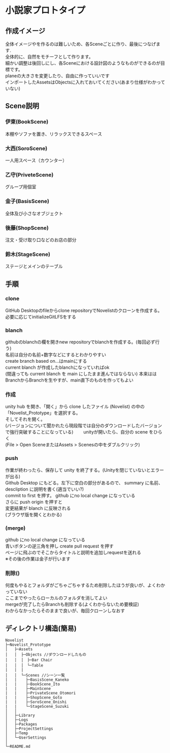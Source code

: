 # 小説家プロトタイプ

## 作成イメージ
全体イメージやを作るのは難しいため、各Sceneごとに作り、最後につなげます.  
全体的に、自然をモチーフとして作ります。  
細かい調整は後回しにし、各Sceneにおける設計図のようなものができるのが目標です。  
planeの大きさを変更したり、自由に作っていいです  
インポートしたAssetsはObjectsに入れておいてください(あまり仕様がわかっていない)

## Scene説明
### 伊東(BookScene)
本棚やソファを置き、リラックスできるスペース
### 大西(SoroScene)
一人用スペース（カウンター）
### 乙守(PriveteScene)
グループ用個室
### 金子(BasisScene)
全体及び小さなオブジェクト
### 後藤(ShopScene)
注文・受け取り口などのお店の部分
### 鈴木(StageScene)　
ステージとメインのテーブル

## 手順

### clone
GitHub Desktopのfileからclone repositoryでNovelistのクローンを作成する。  
必要に応じてinitializeGitLFSをする

### blanch
githubのblanchの欄を開きnew repositoryでblanchを作成する。(毎回必ず行う)  
名前は自分の名前+数字などにするとわかりやすい  
create branch based on...はmainにする  
current blanch が作成したblanchになっていればok  
(間違っても current blanch を main にしたまま進んではならない)
本来ははBranchからBranchを生やすが、main直下のものを作ってもよい  

### 作成
unity hub を開き、「開く」から clone したファイル (Novelist) の中の  
「Novelist_Prototype」を選択する。  
そしてそれを開く。  
(バージョンについて聞かれたら現段階では自分のダウンロードしたバージョンで強行突破することになっている)　　
unityが開いたら、自分の scene をひらく  
(File > Open SceneまたはAssets > Scenesの中をダブルクリック)

### push
作業が終わったら、保存して unity を終了する。(Unityを閉じていないとエラーが出る)  
Github Desktop にもどる。左下に空白の部分があるので、
summary に名前、 descliption に説明を書く(適当でいい?)  
commit to first を押す。
github にno local change になっている  
さらに push origin を押すと  
変更結果が blanch に反映される  
(ブラウザ版を開くとわかる)

### (merge)
github にno local change になっている  
青いボタンの逆三角を押し create pull request を押す  
ページに飛ぶのでそこからタイトルと説明を追加しrequestを送れる  
※その後の作業は金子が行います

### 削除()
何度もやるとフォルダがごちゃごちゃするため削除したほうが良いが、よくわかっていない  
ここまでやったらローカルのフォルダを消してよい  
mergeが完了したらBranchも削除する(よくわからないため要検証)  
わからなかったらそのままで良いが、毎回クローンしなおす  

## ディレクトリ構造(簡易)
```
Novelist
├─Novelist_Prototype
│   ├─Assets
│   │  ├─Objects //ダウンロードしたもの
│   │  │　├─Bar Chair
│   │  │　└─Table
|   |  | 
│   │  └─Scenes //シーン一覧
|   |    ├─BasisScene_Kaneko
|   |    ├─BookScene_Ito
|   |    ├─MainScene
|   |    ├─PrivateScene_Otomori
|   |    ├─ShopScene_Goto
|   |    ├─SoroScene_Onishi
|   |    └─StageScene_Suzuki
│   │
│   ├─Library
│   ├─Logs
│   ├─Packages
│   ├─ProjectSettings
│   ├─Temp
│   └─UserSettings
│
└─README.md